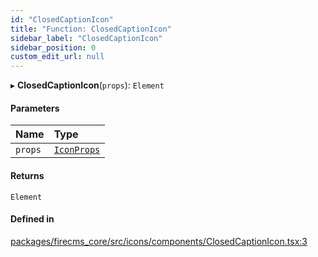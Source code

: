 ```yaml
---
id: "ClosedCaptionIcon"
title: "Function: ClosedCaptionIcon"
sidebar_label: "ClosedCaptionIcon"
sidebar_position: 0
custom_edit_url: null
---
```


▸ **ClosedCaptionIcon**(`props`): `Element`

#### Parameters

| Name | Type |
| :------ | :------ |
| `props` | [`IconProps`](../types/IconProps.md) |

#### Returns

`Element`

#### Defined in

[packages/firecms_core/src/icons/components/ClosedCaptionIcon.tsx:3](https://github.com/FireCMSco/firecms/blob/d45f3739/packages/firecms_core/src/icons/components/ClosedCaptionIcon.tsx#L3)
